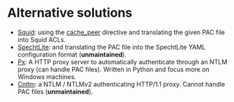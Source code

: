 # Alternative solutions

- [Squid][squid]: using the [cache_peer][cache_peer] directive and translating
  the given PAC file into Squid ACLs.
- [SpechtLite][specht]: and translating the PAC file into the SpechtLite YAML
  configuration format (**unmaintained**).
- [Px][px]: A HTTP proxy server to automatically authenticate through an NTLM
  proxy (can handle PAC files). Written in Python and focus more on Windows machines.
- [Cntlm][cntlm]: a NTLM / NTLMv2 authenticating HTTP/1.1 proxy. Cannot handle
  PAC files (**unmaintained**).

[squid]: http://www.squid-cache.org "A caching proxy for the Web"
[cache_peer]: http://www.squid-cache.org/Doc/config/cache_peer/ "Squid configuration directive cache_peer"
[specht]: https://github.com/zhuhaow/SpechtLite "A rule-based proxy for macOS"
[px]: https://github.com/genotrance/px "Px"
[cntlm]: http://cntlm.sf.net/ "Cntlm Authentication Proxy"
